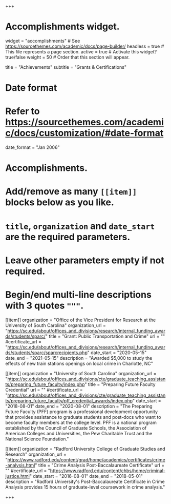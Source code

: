 +++
# Accomplishments widget.
widget = "accomplishments"  # See https://sourcethemes.com/academic/docs/page-builder/
headless = true  # This file represents a page section.
active = true  # Activate this widget? true/false
weight = 50  # Order that this section will appear.

title = "Achievements"
subtitle = "Grants & Certifications"

# Date format
#   Refer to https://sourcethemes.com/academic/docs/customization/#date-format
date_format = "Jan 2006"

# Accomplishments.
#   Add/remove as many `[[item]]` blocks below as you like.
#   `title`, `organization` and `date_start` are the required parameters.
#   Leave other parameters empty if not required.
#   Begin/end multi-line descriptions with 3 quotes `"""`.

[[item]]
  organization = "Office of the Vice President for Research at the University of South Carolina"
  organization_url = "https://sc.edu/about/offices_and_divisions/research/internal_funding_awards/students/sparc/"
  title = "Grant: Public Transportation and Crime"
  url = ""
  #certificate_url = "https://sc.edu/about/offices_and_divisions/research/internal_funding_awards/students/sparc/sparcrecipients.php"
  date_start = "2020-05-15"
  date_end = "2021-05-15"
  description = "Awarded $5,000 to study the effects of new train stations openings on local crime in Charlotte, NC"
  
[[item]]
  organization = "University of South Carolina"
  organization_url = "https://sc.edu/about/offices_and_divisions/cte/graduate_teaching_assistants/preparing_future_faculty/index.php"
  title = "Preparing Future Faculty Credential"
  url = ""
  #certificate_url = "https://sc.edu/about/offices_and_divisions/cte/graduate_teaching_assistants/preparing_future_faculty/pff_credential_awards/index.php"
  date_start = "2018-08-01"
  date_end = "2020-08-01"
  description = "The Preparing Future Faculty (PFF) program is a professional development opportunity that provides assistance to graduate students and post-docs who want to become faculty members at the college level. PFF is a national program established by the Council of Graduate Schools, the Association of American Colleges and Universities, the Pew Charitable Trust and the National Science Foundation."

[[item]]
  organization = "Radford University College of Graduate Studies and Research"
  organization_url = "https://www.radford.edu/content/grad/home/academics/certificates/crime-analysis.html"
  title = "Crime Analysis Post-Baccalaureate Certificate"
  url = ""
  #certificate_url = "https://www.radford.edu/content/chbs/home/criminal-justice.html"
  date_start = "2016-08-01"
  date_end = "2018-05-01"
  description = "Radford University's Post-Baccalaureate Certificate in Crime Analysis provides 15 hours of graduate-level coursework in crime analysis."
  
+++
